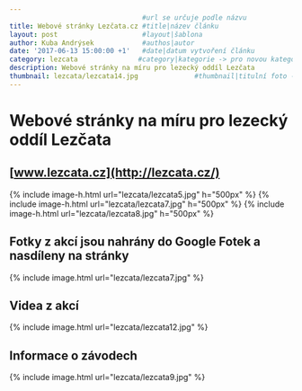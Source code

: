 ```yaml
---
                                 #url se určuje podle názvu
title: Webové stránky Lezčata.cz #title|název článku   
layout: post                     #layout|šablona
author: Kuba Andrýsek            #authos|autor
date: '2017-06-13 15:00:00 +1'   #date|datum vytvoření článku
category: lezcata               #category|kategorie -> pro novou kategorii je potřeba vytvořit stránku v "categories"
description: Webové stránky na míru pro lezecký oddíl Lezčata             #Header|nadpis
thumbnail: lezcata/lezcata14.jpg              #thumbnail|titulní foto -> cesta "/img/blog/**nazev-clanku/Kolo.png**"
--- 
```


# Webové stránky na míru pro lezecký oddíl Lezčata
## [www.lezcata.cz](http://lezcata.cz/)

{% include image-h.html
url="lezcata/lezcata5.jpg"
h="500px"
%}
{% include image-h.html
url="lezcata/lezcata7.jpg"
h="500px"
%}
{% include image-h.html
url="lezcata/lezcata8.jpg"
h="500px"
%}



## Fotky z akcí jsou nahrány do Google Fotek a nasdíleny na stránky

{% include image.html
url="lezcata/lezcata7.jpg"
%}

## Videa z akcí

{% include image.html
url="lezcata/lezcata12.jpg"
%}

## Informace o závodech

{% include image.html
url="lezcata/lezcata9.jpg"
%}


<!-- 
{% include image.html
url="lezcata/lezcata21.jpg"
%}
{% include image.html
url="lezcata/lezcata8.jpg"
%}
{% include image.html
url="lezcata/lezcata7.jpg"
%}

{% include image.html
url="lezcata/lezcata10.gif"
%}
{% include image.html
url="lezcata/lezcata6.jpg"
%} -->
